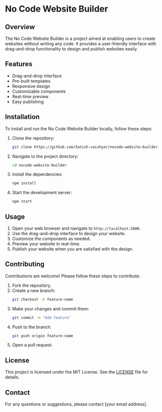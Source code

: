 # No Code Website Builder

## Overview
The No Code Website Builder is a project aimed at enabling users to create websites without writing any code. It provides a user-friendly interface with drag-and-drop functionality to design and publish websites easily.

## Features
- Drag-and-drop interface
- Pre-built templates
- Responsive design
- Customizable components
- Real-time preview
- Easy publishing

## Installation
To install and run the No Code Website Builder locally, follow these steps:

1. Clone the repository:
    ```bash
    git clone https://github.com/Satish-vaishyar/nocode-website-builder.git
    ```
2. Navigate to the project directory:
    ```bash
    cd nocode-website-builder
    ```
3. Install the dependencies:
    ```bash
    npm install
    ```
4. Start the development server:
    ```bash
    npm start
    ```

## Usage
1. Open your web browser and navigate to `http://localhost:3000`.
2. Use the drag-and-drop interface to design your website.
3. Customize the components as needed.
4. Preview your website in real-time.
5. Publish your website when you are satisfied with the design.

## Contributing
Contributions are welcome! Please follow these steps to contribute:

1. Fork the repository.
2. Create a new branch:
    ```bash
    git checkout -b feature-name
    ```
3. Make your changes and commit them:
    ```bash
    git commit -m "Add feature"
    ```
4. Push to the branch:
    ```bash
    git push origin feature-name
    ```
5. Open a pull request.

## License
This project is licensed under the MIT License. See the [LICENSE](LICENSE) file for details.

## Contact
For any questions or suggestions, please contact [your email address].
